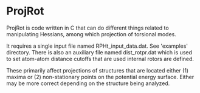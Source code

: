 # ProjRot

ProjRot is code written in C that can do different things related to manipulating Hessians, among which projection of torsional modes. 

It requires a single input file named RPHt_input_data.dat. See 'examples' directory.
There is also an auxiliary file named dist_rotpr.dat which is used to set atom-atom distance cutoffs that are used internal rotors are defined. 

These primarily affect projections of structures that are located either (1) maxima or (2) non-stationary points on the potential energy surface. Either may be more correct depending on the structure being analyzed. 
